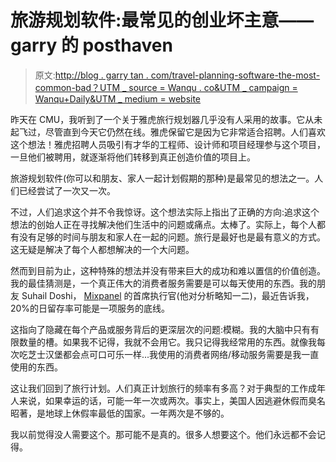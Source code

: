 # 旅游规划软件:最常见的创业坏主意——garry 的 posthaven

> 原文:[http://blog . garry tan . com/travel-planning-software-the-most-common-bad？UTM _ source = Wanqu . co&UTM _ campaign = Wanqu+Daily&UTM _ medium = website](http://blog.garrytan.com/travel-planning-software-the-most-common-bad?utm_source=wanqu.co&utm_campaign=Wanqu+Daily&utm_medium=website)

昨天在 CMU，我听到了一个关于雅虎旅行规划器几乎没有人采用的故事。它从未起飞过，尽管直到今天它仍然在线。雅虎保留它是因为它非常适合招聘。人们喜欢这个想法！雅虎招聘人员吸引有才华的工程师、设计师和项目经理参与这个项目，一旦他们被聘用，就逐渐将他们转移到真正创造价值的项目上。

旅游规划软件(你可以和朋友、家人一起计划假期的那种)是最常见的想法之一。人们已经尝试了一次又一次。

不过，人们追求这个并不令我惊讶。这个想法实际上指出了正确的方向:追求这个想法的创始人正在寻找解决他们生活中的问题或痛点。太棒了。实际上，每个人都有没有足够的时间与朋友和家人在一起的问题。旅行是最好也是最有意义的方式。这无疑是解决了每个人都想解决的一个大问题。

然而到目前为止，这种特殊的想法并没有带来巨大的成功和难以置信的价值创造。我的最佳猜测是，一个真正伟大的消费者服务需要是可以每天使用的东西。我的朋友 Suhail Doshi， [Mixpanel](http://mixpanel.com) 的首席执行官(他对分析略知一二)，最近告诉我，20%的日留存率可能是一项服务的底线。

这指向了隐藏在每个产品或服务背后的更深层次的问题:模糊。我的大脑中只有有限数量的槽。如果我不记得，我就不会用它。我只记得我经常用的东西。就像我每次吃芝士汉堡都会点可口可乐一样...我使用的消费者网络/移动服务需要是我一直使用的东西。

这让我们回到了旅行计划。人们真正计划旅行的频率有多高？对于典型的工作成年人来说，如果幸运的话，可能一年一次或两次。事实上，美国人因逃避休假而臭名昭著，是地球上休假率最低的国家。一年两次是不够的。

我以前觉得没人需要这个。那可能不是真的。很多人想要这个。他们永远都不会记得。